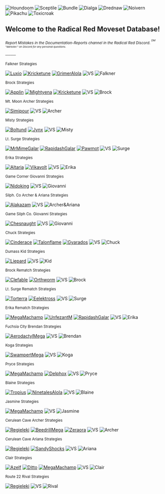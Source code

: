 ![Houndoom](https://i.ibb.co/G5VcKdJ/download.png) ![Sceptile](https://i.ibb.co/8dKTmfq/download-1.png) ![Bundle](https://i.ibb.co/XJtJ8xs/download.png) ![Dialga](https://i.ibb.co/dtgsyvv/dialga.png) ![Drednaw](https://i.ibb.co/0VRXbqw/drednaw.png) ![Noivern](https://i.ibb.co/hHyQd5B/noivern.png) ![Pikachu](https://i.ibb.co/Jt3TJ05/pikachu.png) ![Toxicroak](https://i.ibb.co/xMRT3T7/toxicroak.png)
## Welcome to the Radical Red Moveset Database!
<sup>_Report Mistakes in the Documentation-Reports channel in the Radical Red Discord._<sup>
<sup>_DM "darkster." on Discord for any personal questions._<sup>

<sup>────<sup>

<sup>Falkner Strategies<sup>

[![Luxio](https://i.ibb.co/XYYkSvk/luxio.png)](https://movesets.radicalred.net/79/) [![Kricketune](https://i.ibb.co/rMWWDns/kricketune.png)](https://movesets.radicalred.net/76/) [![GrimerAlola](https://i.ibb.co/9cfH9Lk/grimer-Alola.png)](https://movesets.radicalred.net/135/) ![VS](https://i.ibb.co/7QqRcy1/VS-Sprite.png) ![Falkner](https://i.ibb.co/hmgbhxg/falkner.png) 

<sup>Brock Strategies<sup>

[![Applin](https://i.ibb.co/yRSY23j/applin.png)](https://movesets.radicalred.net/125/) [![Mightyena](https://i.ibb.co/9HPByRh/mightyena.png)](https://movesets.radicalred.net/80/) [![Kricketune](https://i.ibb.co/rMWWDns/kricketune.png)](https://movesets.radicalred.net/76/) ![VS](https://i.ibb.co/7QqRcy1/VS-Sprite.png) ![Brock](https://i.ibb.co/k4Mw9cn/brock.png) 

<sup>Mt. Moon Archer Strategies<sup>

[![Simipour](https://i.ibb.co/k154QRB/simipour.png)](https://movesets.radicalred.net/81/) ![VS](https://i.ibb.co/7QqRcy1/VS-Sprite.png) ![Archer](https://i.ibb.co/68qjW9v/Archer.png) 

<sup>Misty Strategies<sup>

[![Boltund](https://i.ibb.co/Lv7tk2D/boltund.png)](https://movesets.radicalred.net/82/) [![Jynx](https://i.ibb.co/bQvx7HD/jynx.png)](https://movesets.radicalred.net/83/) ![VS](https://i.ibb.co/7QqRcy1/VS-Sprite.png) ![Misty](https://i.ibb.co/0FsGbRY/misty.png) 

<sup>Lt. Surge Strategies<sup>

[![MrMimeGalar](https://i.ibb.co/sbTCpSw/mr-Mime-Galar.png)](https://movesets.radicalred.net/143/) [![RapidashGalar](https://i.ibb.co/Sy1pPG0/rapidash-Galar.png)](https://movesets.radicalred.net/88/) [![Pawmot](https://i.ibb.co/ynW8ZwW/pawmot.png)](https://movesets.radicalred.net/87/) ![VS](https://i.ibb.co/7QqRcy1/VS-Sprite.png) ![Surge](https://i.ibb.co/s1Km4n9/surge.png)

<sup>Erika Strategies<sup>

[![Altaria](https://i.ibb.co/hs22S89/altaria.png)](https://movesets.radicalred.net/131/) [![Vikavolt](https://i.ibb.co/MSPS6Lc/vikavolt.png)](https://movesets.radicalred.net/119/) ![VS](https://i.ibb.co/7QqRcy1/VS-Sprite.png) ![Erika](https://i.ibb.co/jLbNQ3d/Erika.png)

<sup>Game Corner Giovanni Strategies<sup>

[![Nidoking](https://i.ibb.co/Q6wmbLv/nidoking.png)](https://movesets.radicalred.net/120/) ![VS](https://i.ibb.co/7QqRcy1/VS-Sprite.png) ![Giovanni](https://i.ibb.co/3cJ1p37/Giovanni.png)

<sup>Silph. Co Archer & Ariana Strategies<sup>

[![Alakazam](https://i.ibb.co/f8Gm072/alakazam.png)](https://movesets.radicalred.net/121/) ![VS](https://i.ibb.co/7QqRcy1/VS-Sprite.png) ![Archer&Ariana](https://i.ibb.co/XW86qqP/Archer-Ariana.png)

<sup>Game Silph Co. Giovanni Strategies<sup>

[![Chesnaught](https://i.ibb.co/bmVhbB9/chesnaught.png)](https://movesets.radicalred.net/134/) ![VS](https://i.ibb.co/7QqRcy1/VS-Sprite.png) ![Giovanni](https://i.ibb.co/3cJ1p37/Giovanni.png)

<sup>Chuck Strategies<sup>

[![Cinderace](https://i.ibb.co/3cVHRz3/cinderace.png)](https://movesets.radicalred.net/164/) [![Talonflame](https://i.ibb.co/0DN7Ln3/talonflame.png)](https://movesets.radicalred.net/157/) [![Gyarados](https://i.ibb.co/Dtz2N9Y/gyarados.png)](https://movesets.radicalred.net/132/) ![VS](https://i.ibb.co/7QqRcy1/VS-Sprite.png) ![Chuck](https://i.ibb.co/27vbD3n/Chuck.png)

<sup>Dumass Kid Strategies<sup>

[![Liepard](https://i.ibb.co/47prnq9/liepard.png)](https://movesets.radicalred.net/92/) ![VS](https://i.ibb.co/7QqRcy1/VS-Sprite.png) ![Kid](https://i.ibb.co/qFtPvh5/Kid.png)

<sup>Brock Rematch Strategies<sup>

[![Clefable](https://i.ibb.co/rwcYNm6/clefable.png)](https://movesets.radicalred.net/146/) [![Orthworm](https://i.ibb.co/0QqWBDW/orthworm.png)](https://movesets.radicalred.net/117/) ![VS](https://i.ibb.co/7QqRcy1/VS-Sprite.png) ![Brock](https://i.ibb.co/k4Mw9cn/brock.png)

<sup>Lt. Surge Rematch Strategies<sup>

[![Torterra](https://i.ibb.co/R07JcFt/torterra.png)](https://movesets.radicalred.net/57/) [![Eelektross](https://i.ibb.co/TR7F4MP/eelektross.png)](https://movesets.radicalred.net/142/) ![VS](https://i.ibb.co/7QqRcy1/VS-Sprite.png) ![Surge](https://i.ibb.co/s1Km4n9/surge.png) 

<sup>Erika Rematch Strategies<sup>

[![MegaMachamp](https://i.ibb.co/qCKpMWk/machamp-Mega.png)](https://movesets.radicalred.net/127/) [![UnfezantM](https://i.ibb.co/fkXCdNh/nnfezant-Male.png)](https://movesets.radicalred.net/153/) [![RapidashGalar](https://i.ibb.co/Sy1pPG0/rapidash-Galar.png)](https://movesets.radicalred.net/88/) ![VS](https://i.ibb.co/7QqRcy1/VS-Sprite.png) ![Erika](https://i.ibb.co/jLbNQ3d/Erika.png) 

<sup>Fuchsia City Brendan Strategies<sup>

[![AerodactylMega](https://i.ibb.co/mbjMpSp/aerodactyl-Mega.png)](https://movesets.radicalred.net/150/) ![VS](https://i.ibb.co/7QqRcy1/VS-Sprite.png) ![Brendan](https://i.ibb.co/ynWNDD1/Brendan.png) 

<sup>Koga Strategies<sup>

[![SwampertMega](https://i.ibb.co/VCyc9wf/swampert.png)](https://movesets.radicalred.net/101/) ![VS](https://i.ibb.co/7QqRcy1/VS-Sprite.png) ![Koga](https://i.ibb.co/ZY80b49/Koga.png) 

<sup>Pryce Strategies<sup>

[![MegaMachamp](https://i.ibb.co/qCKpMWk/machamp-Mega.png)](https://movesets.radicalred.net/127/) [![Delphox](https://i.ibb.co/MgYXDK7/delphox.png)](https://movesets.radicalred.net/128/) ![VS](https://i.ibb.co/7QqRcy1/VS-Sprite.png) ![Pryce](https://i.ibb.co/FmyqrnB/Pryce.png)

<sup>Blaine Strategies<sup>

[![Tropius](https://i.ibb.co/4TZ8tcb/tropius.png)](https://movesets.radicalred.net/123/) [![NinetalesAlola](https://i.ibb.co/fpXCRXd/download.png)](https://movesets.radicalred.net/109/) ![VS](https://i.ibb.co/7QqRcy1/VS-Sprite.png) ![Blaine](https://i.ibb.co/RSYC7hT/kPRMw78.png)

<sup>Jasmine Strategies<sup>

[![MegaMachamp](https://i.ibb.co/qCKpMWk/machamp-Mega.png)](https://movesets.radicalred.net/127/) ![VS](https://i.ibb.co/7QqRcy1/VS-Sprite.png) ![Jasmine](https://i.ibb.co/6y47XM7/Jasmine.png)

<sup>Cerulean Cave Archer Strategies<sup>

[![Regieleki](https://i.ibb.co/5RJPBkd/regieleki.webp)](https://movesets.radicalred.net/111/) [![BeedrillMega](https://i.ibb.co/jbPFWTC/beedrill-Mega.webp)](https://movesets.radicalred.net/98/) [![Zeraora](https://i.ibb.co/NNQf7q7/zeraora.png)](https://movesets.radicalred.net/122/) ![VS](https://i.ibb.co/7QqRcy1/VS-Sprite.png) ![Archer](https://i.ibb.co/68qjW9v/Archer.png)

<sup>Cerulean Cave Ariana Strategies<sup>

[![Regieleki](https://i.ibb.co/5RJPBkd/regieleki.webp)](https://movesets.radicalred.net/111/) [![SandyShocks](https://i.ibb.co/DGbshy4/sandy-Shocks.png)](https://movesets.radicalred.net/114/) ![VS](https://i.ibb.co/7QqRcy1/VS-Sprite.png) ![Ariana](https://i.ibb.co/TYnjzxH/Ariana.png)

<sup>Clair Strategies<sup>

[![Azelf](https://i.ibb.co/xz0Dkyg/azelf.png)](https://movesets.radicalred.net/141/) [![Ditto](https://i.ibb.co/SfZxd0h/ditto.png)](https://movesets.radicalred.net/144/) [![MegaMachamp](https://i.ibb.co/qCKpMWk/machamp-Mega.png)](https://movesets.radicalred.net/127/) ![VS](https://i.ibb.co/7QqRcy1/VS-Sprite.png) ![Clair](https://i.ibb.co/19W3CWg/clair.png)

<sup>Route 22 Rival Strategies<sup>

[![Regieleki](https://i.ibb.co/5RJPBkd/regieleki.webp)](https://movesets.radicalred.net/111/) ![VS](https://i.ibb.co/7QqRcy1/VS-Sprite.png) ![Rival](https://i.ibb.co/dpc4C7t/Rival.png)
